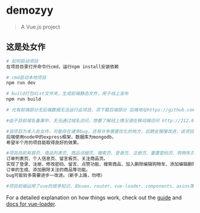 # demozyy

> A Vue.js project

## 这是处女作

``` bash
# 如何启动项目
在项目目录打开命令行cmd，运行npm install安装依赖

# cmd启动本地项目
npm run dev

# build打包dist文件夹，生成前端静态文件，用于线上发布
npm run build

# 光有前端部分无后端数据无法运行此项目，须下载后端部分 后端地址https://github.com/zjzswqzyy/express---。

#由于目前域名备案中，无法通过域名访问，想要了解线上情况请在移动端访问 http://212.64.17.157/home

#该项目为本人处女作，可能存在诸多bug，还有许多需要优化的地方，后期会慢慢改进，该项目为前端采用vue框架，
后端使用node中的express框架，数据库为mongodb，
希望半个月的项目能取得良好的效果。

#项目目前有首页、商品列表页、商品详细页、搜索页、登录页、注册页、重置密码页、购物车页、地址页、订单生成页、
订单列表页、个人信息页、留言板页、关注商品页。
实现了登录、注册、修改密码、留言、点赞功能、搜索商品、加入删除编辑购物车、添加编辑删除地址、
订单的生成、添加删除关注的商品等功能。
bug可能较多需要进步一改进。（新手上路，勿喷）

#项目前端运用了vue的很多知识，如vuex、router、vue-loader、components、axios等
```

For a detailed explanation on how things work, check out the [guide](http://vuejs-templates.github.io/webpack/) and [docs for vue-loader](http://vuejs.github.io/vue-loader).
